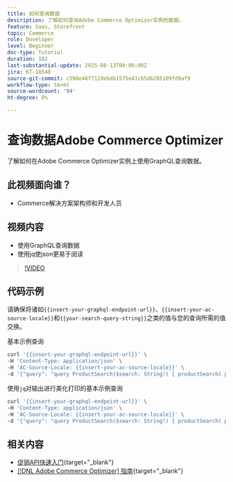 ```yaml
---
title: 如何查询数据
description: 了解如何查询Adobe Commerce Optimizer实例的数据。
feature: Saas, Storefront
topic: Commerce
role: Developer
level: Beginner
doc-type: Tutorial
duration: 182
last-substantial-update: 2025-08-13T00:00:00Z
jira: KT-18548
source-git-commit: c598e46f7119ebdb1575e41c65d6285109fd9af9
workflow-type: tm+mt
source-wordcount: '94'
ht-degree: 0%

---
```


# 查询数据Adobe Commerce Optimizer

了解如何在Adobe Commerce Optimizer实例上使用GraphQL查询数据。

## 此视频面向谁？

* Commerce解决方案架构师和开发人员

## 视频内容

* 使用GraphQL查询数据
* 使用jq使json更易于阅读

>[!VIDEO](https://video.tv.adobe.com/v/3470810?learn=on&enablevpops&captions=chi_hans)

## 代码示例

请确保将诸如`{{insert-your-graphql-endpoint-url}}`、`{{insert-your-ac-source-locale}}`和`{{your-search-query-string}}`之类的值与您的查询所需的值交换。

基本示例查询

```bash
curl '{{insert-your-graphql-endpoint-url}}' \
-H 'Content-Type: application/json' \
-H 'AC-Source-Locale: {{insert-your-ac-source-locale}}' \
-d '{"query": "query ProductSearch($search: String!) { productSearch( phrase: $search, page_size: 10, current_page: 2) { items { productView { sku name description shortDescription images { url } ... on SimpleProductView { attributes { label name value } price { regular { amount { value currency } } roles } } } } } }", "variables": { "search": "{{your-search-query-string}}"}}'
```

使用`jq`对输出进行美化打印的基本示例查询

```bash
curl '{{insert-your-graphql-endpoint-url}}' \
-H 'Content-Type: application/json' \
-H 'AC-Source-Locale: {{insert-your-ac-source-locale}}' \
-d '{"query": "query ProductSearch($search: String!) { productSearch( phrase: $search, page_size: 10, current_page: 2) { items { productView { sku name description shortDescription images { url } ... on SimpleProductView { attributes { label name value } price { regular { amount { value currency } } roles } } } } } }", "variables": { "search": "{{your-search-query-string}}"}}' | jq .
```

## 相关内容

* [促销API快速入门](https://developer.adobe.com/commerce/services/optimizer/merchandising-services/using-the-api/#make-your-first-request){target="_blank"}
* [[!DNL Adobe Commerce Optimizer] 指南](https://experienceleague.adobe.com/zh-hans/docs/commerce/optimizer/overview){target="_blank"}
